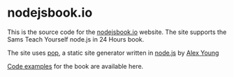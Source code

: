 # nodejsbook.io

This is the source code for the [nodejsbook.io][1] website. The site supports the Sams Teach Yourself node.js in 24 Hours book.

The site uses [pop][2], a static site generator written in [node.js][3] by [Alex Young][4]

[Code examples][5] for the book are available here.


[1]: http://nodejsbook.io/
[2]: https://github.com/alexyoung/pop
[3]: http://nodejs.org/
[4]: http://alexyoung.org/
[5]: https://github.com/shapeshed/nodejsbook.io.examples
